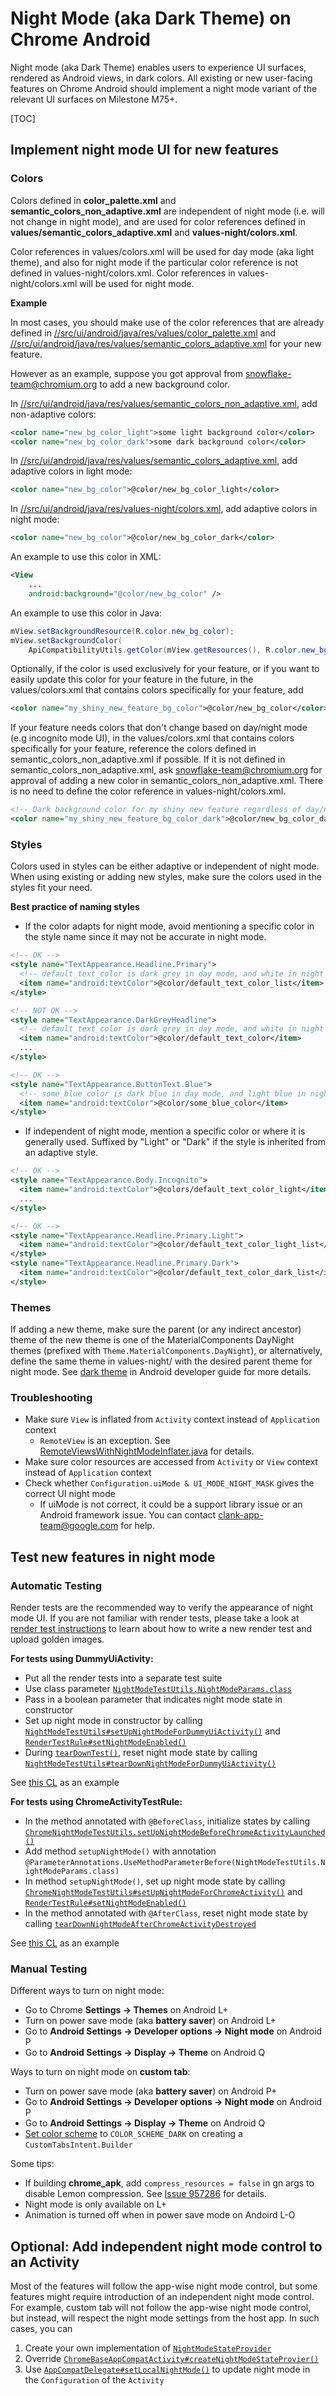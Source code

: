 # Night Mode (aka Dark Theme) on Chrome Android

Night mode (aka Dark Theme) enables users to experience UI surfaces, rendered as Android views, in dark colors. All existing or new user-facing features on Chrome Android should implement a night mode variant of the relevant UI surfaces on Milestone M75+.

[TOC]

## Implement night mode UI for new features

### Colors

Colors defined in **color_palette.xml** and **semantic_colors_non_adaptive.xml** are independent of night mode (i.e. will not change in night mode), and are used for color references defined in **values/semantic_colors_adaptive.xml** and **values-night/colors.xml**.

Color references in values/colors.xml will be used for day mode (aka light theme), and also for night mode if the particular color reference is not defined in values-night/colors.xml. Color references in values-night/colors.xml will be used for night mode.

**Example**

In most cases, you should make use of the color references that are already defined in [//src/ui/android/java/res/values/color_palette.xml](https://cs.chromium.org/chromium/src/ui/android/java/res/values/color_palette.xml) and [//src/ui/android/java/res/values/semantic_colors_adaptive.xml](https://cs.chromium.org/chromium/src/ui/android/java/res/values/semantic_colors_adaptive.xml) for your new feature.

However as an example, suppose you got approval from snowflake-team@chromium.org to add a new background color.

In [//src/ui/android/java/res/values/semantic_colors_non_adaptive.xml](https://cs.chromium.org/chromium/src/ui/android/java/res/values/semantic_colors_non_adaptive.xml), add non-adaptive colors:
```xml
<color name="new_bg_color_light">some light background color</color>
<color name="new_bg_color_dark">some dark background color</color>
```

In [//src/ui/android/java/res/values/semantic_colors_adaptive.xml](https://cs.chromium.org/chromium/src/ui/android/java/res/values/semantic_colors_adaptive.xml), add adaptive colors in light mode:
```xml
<color name="new_bg_color">@color/new_bg_color_light</color>
```

In [//src/ui/android/java/res/values-night/colors.xml](https://cs.chromium.org/chromium/src/ui/android/java/res/values-night/colors.xml), add adaptive colors in night mode:
```xml
<color name="new_bg_color">@color/new_bg_color_dark</color>
```

An example to use this color in XML:
```xml
<View
	...
	android:background="@color/new_bg_color" />
```

An example to use this color in Java:
```java
mView.setBackgroundResource(R.color.new_bg_color);
mView.setBackgroundColor(
    ApiCompatibilityUtils.getColor(mView.getResources(), R.color.new_bg_color));
```

Optionally, if the color is used exclusively for your feature, or if you want to easily update this color for your feature in the future, in the values/colors.xml that contains colors specifically for your feature, add
```xml
<color name="my_shiny_new_feature_bg_color">@color/new_bg_color</color>
```

If your feature needs colors that don't change based on day/night mode (e.g incognito mode UI), in the values/colors.xml that contains colors specifically for your feature, reference the colors defined in semantic_colors_non_adaptive.xml if possible. If it is not defined in semantic_colors_non_adaptive.xml, ask snowflake-team@chromium.org for approval of adding a new color in semantic_colors_non_adaptive.xml. There is no need to define the color reference in values-night/colors.xml.

```xml
<!-- Dark background color for my shiny new feature regardless of day/night mode. -->
<color name="my_shiny_new_feature_bg_color_dark">@color/new_bg_color_dark</color>
```

### Styles

Colors used in styles can be either adaptive or independent of night mode. When using existing or adding new styles, make sure the colors used in the styles fit your need.

**Best practice of naming styles**

* If the color adapts for night mode, avoid mentioning a specific color in the style name since it may not be accurate in night mode.
```xml
<!-- OK -->
<style name="TextAppearance.Headline.Primary">
  <!-- default_text_color is dark grey in day mode, and white in night mode. -->
  <item name="android:textColor">@color/default_text_color_list</item>
</style>

<!-- NOT OK -->
<style name="TextAppearance.DarkGreyHeadline">
  <!-- default_text_color is dark grey in day mode, and white in night mode. -->
  <item name="android:textColor">@color/default_text_color</item>
  ...
</style>

<!-- OK -->
<style name="TextAppearance.ButtonText.Blue">
  <!-- some_blue_color is dark blue in day mode, and light blue in night mode. -->
  <item name="android:textColor">@color/some_blue_color</item>
</style>
```
* If independent of night mode, mention a specific color or where it is generally used. Suffixed by "Light" or "Dark" if the style is inherited from an adaptive style.

```xml
<!-- OK -->
<style name="TextAppearance.Body.Incognito">
  <item name="android:textColor">@colors/default_text_color_light</item>
  ...
</style>

<!-- OK -->
<style name="TextAppearance.Headline.Primary.Light">
  <item name="android:textColor">@color/default_text_color_light_list</item>
</style>
<style name="TextAppearance.Headline.Primary.Dark">
  <item name="android:textColor">@color/default_text_color_dark_list</item>
</style>
```

### Themes

If adding a new theme, make sure the parent (or any indirect ancestor) theme of the new theme is one of the MaterialComponents DayNight themes (prefixed with `Theme.MaterialComponents.DayNight`), or alternatively, define the same theme in values-night/ with the desired parent theme for night mode. See [dark theme](https://developer.android.com/preview/features/darktheme) in Android developer guide for more details.

### Troubleshooting

* Make sure `View` is inflated from `Activity` context instead of `Application` context
  * `RemoteView` is an exception. See [RemoteViewsWithNightModeInflater.java](https://cs.chromium.org/chromium/src/chrome/android/java/src/org/chromium/chrome/browser/night_mode/RemoteViewsWithNightModeInflater.java) for details.
* Make sure color resources are accessed from `Activity` or `View` context instead of `Application` context
* Check whether `Configuration.uiMode & UI_MODE_NIGHT_MASK` gives the correct UI night mode
  * If uiMode is not correct, it could be a support library issue or an Android framework issue. You can contact clank-app-team@google.com for help.

## Test new features in night mode
### Automatic Testing

Render tests are the recommended way to verify the appearance of night mode UI. If you are not familiar with render tests, please take a look at [render test instructions](/ui/android/javatests/src/org/chromium/ui/test/util/RENDER_TESTS.md) to learn about how to write a new render test and upload golden images.

**For tests using DummyUiActivity:**

* Put all the render tests into a separate test suite
* Use class parameter [`NightModeTestUtils.NightModeParams.class`](https://cs.chromium.org/chromium/src/ui/android/javatests/src/org/chromium/ui/test/util/NightModeTestUtils.java?type=cs&q=NightModeTestUtils.NightModeParams)
* Pass in a boolean parameter that indicates night mode state in constructor
* Set up night mode in constructor by calling [`NightModeTestUtils#setUpNightModeForDummyUiActivity()`](https://cs.chromium.org/chromium/src/ui/android/javatests/src/org/chromium/ui/test/util/NightModeTestUtils.java?type=cs&q=setUpNightModeForDummyUiActivity&sq=package:chromium) and [`RenderTestRule#setNightModeEnabled()`](https://cs.chromium.org/chromium/src/ui/android/javatests/src/org/chromium/ui/test/util/RenderTestRule.java?type=cs&q=setNightModeEnabled)
* During [`tearDownTest()`](https://cs.chromium.org/chromium/src/ui/android/javatests/src/org/chromium/ui/test/util/DummyUiActivityTestCase.java?type=cs&q=tearDownTest), reset night mode state by calling [`NightModeTestUtils#tearDownNightModeForDummyUiActivity()`](https://cs.chromium.org/chromium/src/ui/android/javatests/src/org/chromium/ui/test/util/NightModeTestUtils.java?type=cs&q=tearDownNightModeForDummyUiActivity)

See [this CL](https://chromium-review.googlesource.com/c/chromium/src/+/1613883) as an example

**For tests using ChromeActivityTestRule:**

* In the method annotated with `@BeforeClass`, initialize states by calling [`ChromeNightModeTestUtils.setUpNightModeBeforeChromeActivityLaunched()`](https://cs.chromium.org/chromium/src/chrome/android/javatests/src/org/chromium/chrome/browser/night_mode/ChromeNightModeTestUtils.java?type=cs&q=setUpNightModeBeforeChromeActivityLaunched)
* Add method `setupNightMode()` with annotation `@ParameterAnnotations.UseMethodParameterBefore(NightModeTestUtils.NightModeParams.class)`
* In method `setupNightMode()`, set up night mode state by calling [`ChromeNightModeTestUtils#setUpNightModeForChromeActivity()`](https://cs.chromium.org/chromium/src/chrome/android/javatests/src/org/chromium/chrome/browser/night_mode/ChromeNightModeTestUtils.java?type=cs&q=setUpNightModeForChromeActivity) and [`RenderTestRule#setNightModeEnabled()`](https://cs.chromium.org/chromium/src/ui/android/javatests/src/org/chromium/ui/test/util/RenderTestRule.java?type=cs&q=setNightModeEnabled)
* In the method annotated with `@AfterClass`, reset night mode state by calling [`tearDownNightModeAfterChromeActivityDestroyed`](https://cs.chromium.org/chromium/src/chrome/android/javatests/src/org/chromium/chrome/browser/night_mode/ChromeNightModeTestUtils.java?type=cs&q=tearDownNightModeAfterChromeActivityDestroyed)

See [this CL](https://chromium-review.googlesource.com/c/chromium/src/+/1656668) as an example

### Manual Testing

Different ways to turn on night mode:

* Go to Chrome **Settings -> Themes** on Android L+
* Turn on power save mode (aka **battery saver**) on Android L+
* Go to **Android Settings -> Developer options -> Night mode** on Android P
* Go to **Android Settings -> Display -> Theme** on Android Q

Ways to turn on night mode on **custom tab**:

* Turn on power save mode (aka **battery saver**) on Android P+
* Go to **Android Settings -> Developer options -> Night mode** on Android P
* Go to **Android Settings -> Display -> Theme** on Android Q
* [Set color scheme](https://cs.chromium.org/chromium/src/third_party/android_sdk/androidx_browser/src/browser/browser/src/main/java/androidx/browser/customtabs/CustomTabsIntent.java) to `COLOR_SCHEME_DARK` on creating a `CustomTabsIntent.Builder`

Some tips:

* If building **chrome\_apk**, add `compress_resources = false` in gn args to disable Lemon compression. See [Issue 957286](https://crbug.com/957286) for details.
* Night mode is only available on L+
* Animation is turned off when in power save mode on Andoird L-O

## Optional: Add independent night mode control to an Activity
Most of the features will follow the app-wise night mode control, but some features might require introduction of an independent night mode control. For example, custom tab will not follow the app-wise night mode control, but instead, will respect the night mode settings from the host app. In such cases, you can

1. Create your own implementation of [`NightModeStateProvider`](https://cs.chromium.org/chromium/src/chrome/android/java/src/org/chromium/chrome/browser/night_mode/NightModeStateProvider.java)
2. Override [`ChromeBaseAppCompatActivity#createNightModeStateProvier()`](https://cs.chromium.org/chromium/src/chrome/android/java/src/org/chromium/chrome/browser/ChromeBaseAppCompatActivity.java?type=cs&q=createNightModeStateProvider)
3. Use [`AppCompatDelegate#setLocalNightMode()`](https://developer.android.com/reference/android/support/v7/app/AppCompatDelegate.html#setLocalNightMode(int)) to update night mode in the `Configuration` of the `Activity`
